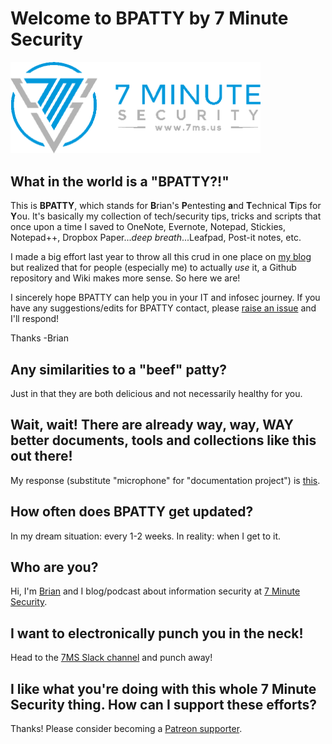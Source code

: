 Welcome to BPATTY by 7 Minute Security
==================
<img src="7.png" alt="7ms logo" style="width: 400px;"/>

What in the world is a "BPATTY?!" 
--------

This is **BPATTY**, which stands for **B**rian's **P**entesting **a**nd **T**echnical **T**ips for **Y**ou.  It's basically my collection of tech/security tips, tricks and scripts that once upon a time I saved to OneNote, Evernote, Notepad, Stickies, Notepad++, Dropbox Paper...*deep breath*...Leafpad, Post-it notes, etc.  
 
I made a big effort last year to throw all this crud in one place on [my blog](https://7ms.us/) but realized that for people (especially me) to actually *use* it, a Github repository and Wiki makes more sense.  So here we are!

I sincerely hope BPATTY can help you in your IT and infosec journey.  If you have any suggestions/edits for BPATTY contact, please [raise an issue](https://github.com/braimee/bpatty/issues) and I'll respond!

Thanks
-Brian

Any similarities to a "beef" patty?
--------
Just in that they are both delicious and not necessarily healthy for you.


Wait, wait! There are already way, way, WAY better documents, tools and collections like this out there!
--------

My response (substitute "microphone" for "documentation project") is [this](https://youtu.be/C_SFevIz1FI?t=14).

How often does BPATTY get updated?
--------
In my dream situation: every 1-2 weeks.  In reality: when I get to it.

Who are you?
--------
Hi, I'm [Brian](http://brianjohnson.tv) and I blog/podcast about information security at [7 Minute Security](https://7ms.us).

I want to electronically punch you in the neck!
--------
Head to the [7MS Slack channel](https://slackpass.io/7minsec) and punch away!

I like what you're doing with this whole 7 Minute Security thing. How can I support these efforts?
--------

Thanks! Please consider becoming a [Patreon supporter](https://patreon.com/7ms).
